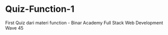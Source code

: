 # Quiz-Function-1

First Quiz dari materi function - Binar Academy Full Stack Web Development Wave 45
